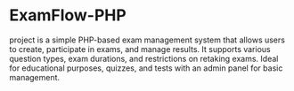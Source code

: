 # ExamFlow-PHP
project is a simple PHP-based exam management system that allows users to create, participate in exams, and manage results. It supports various question types, exam durations, and restrictions on retaking exams. Ideal for educational purposes, quizzes, and tests with an admin panel for basic management.
